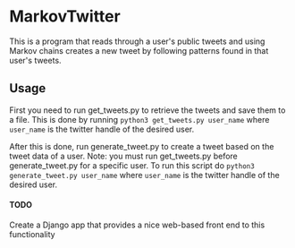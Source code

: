 # MarkovTwitter

This is a program that reads through a user's public tweets and using Markov chains creates a new tweet by following patterns found in that user's tweets.

## Usage

First you need to run get_tweets.py to retrieve the tweets and save them to a file. This is done by running `python3 get_tweets.py user_name` where `user_name` is the twitter handle of the desired user.

After this is done, run generate_tweet.py to create a tweet based on the tweet data of a user. Note: you must run get_tweets.py before generate_tweet.py for a specific user. To run this script do `python3 generate_tweet.py user_name` where `user_name` is the twitter handle of the desired user.

#### TODO
Create a Django app that provides a nice web-based front end to this functionality